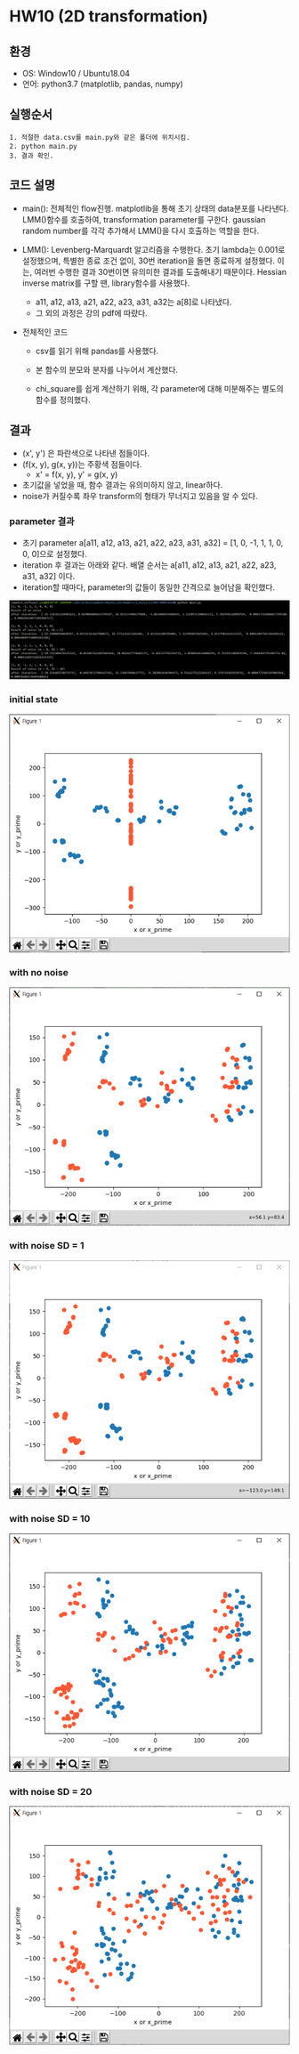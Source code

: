 # HW10 (2D transformation)

## 환경

- OS: Window10 / Ubuntu18.04
- 언어: python3.7 (matplotlib, pandas, numpy)



## 실행순서

```
1. 적절한 data.csv를 main.py와 같은 폴더에 위치시킴.
2. python main.py
3. 결과 확인.
```



## 코드 설명

- main(): 전체적인 flow진행. matplotlib을 통해 초기 상태의 data분포를 나타낸다. LMM()함수를 호출하여, transformation parameter를 구한다. gaussian random number를 각각 추가해서 LMM()을 다시 호출하는 역할을 한다. 

- LMM(): Levenberg-Marquardt 알고리즘을 수행한다. 초기 lambda는 0.001로 설정했으며, 특별한 종료 조건 없이, 30번 iteration을 돌면 종료하게 설정했다. 이는, 여러번 수행한 결과 30번이면 유의미한 결과를 도출해내기 때문이다. Hessian inverse matrix를 구할 땐, library함수를 사용했다. 

  - a11, a12, a13, a21, a22, a23, a31, a32는 a[8]로 나타냈다.
  - 그 외의 과정은 강의 pdf에 따랐다.

- 전체적인 코드

  - csv를 읽기 위해 pandas를 사용했다.

  - 본 함수의 분모와 분자를 나누어서 계산했다.

  - chi_square를 쉽게 계산하기 위해, 각 parameter에 대해 미분해주는 별도의 함수를 정의했다.

    

## 결과

- (x', y') 은 파란색으로 나타낸 점들이다.
- (f(x, y), g(x, y))는 주황색 점들이다. 
  - x' = f(x, y), y' = g(x, y) 
- 초기값을 넣었을 때, 함수 결과는 유의미하지 않고, linear하다.
- noise가 커질수록 좌우 transform의 형태가 무너지고 있음을 알 수 있다. 



### parameter 결과

- 초기 parameter a[a11, a12, a13, a21, a22, a23, a31, a32] = [1, 0, -1, 1, 1, 0, 0, 0]으로 설정했다.
- iteration 후 결과는 아래와 같다. 배열 순서는  a[a11, a12, a13, a21, a22, a23, a31, a32] 이다.
- iteration할 때마다, parameter의 값들이 동일한 간격으로 늘어남을 확인했다. 

![image-20211206144940580](./result/전체결과.png)

### initial state

![](./result/initialstate.png)



### with no noise

![](./result/nonoise.png)

### with noise SD = 1

![](./result/sd1.png)

### with noise SD = 10

![](./result/sd10.png)

### with noise SD = 20

![](./result/sd20.png)
